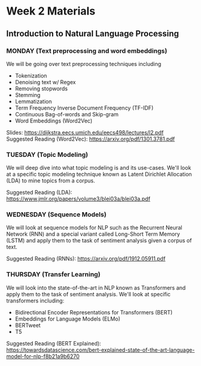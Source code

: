 # Week 2 Materials
## Introduction to Natural Language Processing
### MONDAY (Text preprocessing and word embeddings)
We will be going over text preprocessing techniques including 
- Tokenization
- Denoising text w/ Regex
- Removing stopwords
- Stemming
- Lemmatization
- Term Frequency Inverse Document Frequency (TF-IDF)
- Continuous Bag-of-words and Skip-gram
- Word Embeddings (Word2Vec)

Slides: https://dijkstra.eecs.umich.edu/eecs498/lectures/l2.pdf <br>
Suggested Reading (Word2Vec): https://arxiv.org/pdf/1301.3781.pdf


### TUESDAY (Topic Modeling)
We will deep dive into what topic modeling is and its use-cases. We'll look at a specific topic modeling technique known as Latent Dirichlet Allocation (LDA) to
mine topics from a corpus.

Suggested Reading (LDA): https://www.jmlr.org/papers/volume3/blei03a/blei03a.pdf


### WEDNESDAY (Sequence Models)
We will look at sequence models for NLP such as the Recurrent Neural Network (RNN) and a special variant called Long-Short Term Memory (LSTM) and apply them
to the task of sentiment analysis given a corpus of text.

Suggested Reading (RNNs): https://arxiv.org/pdf/1912.05911.pdf

### THURSDAY (Transfer Learning)

We will look into the state-of-the-art in NLP known as Transformers and apply them to the task of sentiment analysis. We'll look at specific transformers including:
- Bidirectional Encoder Representations for Transformers (BERT)
- Embeddings for Language Models (ELMo)
- BERTweet
- T5

Suggested Reading (BERT Explained): https://towardsdatascience.com/bert-explained-state-of-the-art-language-model-for-nlp-f8b21a9b6270

